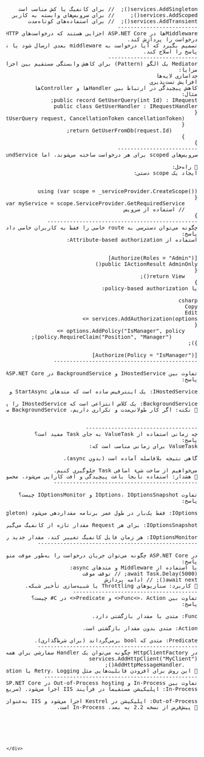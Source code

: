 <pre>
<div dir="rtl" align="right">
services.AddSingleton<IMyService, MyService>();  // برای کانفیگ یا کش مناسب است
services.AddScoped<IMyService, MyService>();     // برای سرویس‌های وابسته به کاربر
services.AddTransient<IMyService, MyService>();  // برای استفاده‌های کوتاه‌مدت
-------------------------
Middlewareها در ASP.NET Core اجزایی هستند که درخواست‌های HTTP را در pipeline دریافت، پردازش و به مرحله بعدی ارسال می‌کنند. هر middleware می‌تواند:
درخواست را پردازش کند.
تصمیم بگیرد که آیا درخواست به middleware بعدی ارسال شود یا نه.
پاسخ را اصلاح کند.
----------------------------
Mediator یک الگو (Pattern) برای کاهش وابستگی مستقیم بین اجزا است. در ASP.NET Core، کتابخانه‌ای مانند MediatR برای پیاده‌سازی آن استفاده می‌شود.
مزایا:
جداسازی لایه‌ها
افزایش تست‌پذیری
کاهش پیچیدگی در ارتباط بین Handlerها و Controllerها
مثال:
public record GetUserQuery(int Id) : IRequest<User>;
public class GetUserHandler : IRequestHandler<GetUserQuery, User>
{
    public Task<User> Handle(GetUserQuery request, CancellationToken cancellationToken)
    {
        return GetUserFromDb(request.Id);
    }
}
-------------------------
سرویس‌های scoped برای هر درخواست ساخته می‌شوند، اما BackgroundService خارج از request context اجرا می‌شود، و به همین دلیل نمی‌تواند مستقیماً scoped service را inject کند.

🔧 راه‌حل:
ایجاد یک scope دستی:


using (var scope = _serviceProvider.CreateScope())
{
    var myService = scope.ServiceProvider.GetRequiredService<IMyScopedService>();
    // استفاده از سرویس
}
-----------------------------------------------
چگونه می‌توان دسترسی به route خاصی را فقط به کاربران خاصی داد؟
پاسخ:
استفاده از Attribute-based authorization:


[Authorize(Roles = "Admin")]
public IActionResult AdminOnly()
{
    return View();
}
یا policy-based authorization:

csharp
Copy
Edit
services.AddAuthorization(options =>
{
    options.AddPolicy("IsManager", policy =>
        policy.RequireClaim("Position", "Manager"));
});

[Authorize(Policy = "IsManager")]
---------------------------------------------

تفاوت بین IHostedService و BackgroundService در ASP.NET Core چیست؟
پاسخ:

IHostedService: یک اینترفیس ساده است که متدهای StartAsync و StopAsync دارد و باید به‌صورت کامل پیاده‌سازی شود.

BackgroundService: یک کلاس انتزاعی است که IHostedService را پیاده‌سازی کرده و متد ExecuteAsync را برای اجرای حلقه اصلی کارها فراهم می‌کند.
📌 نکته: اگر کار طولانی‌مدت و تکراری داریم، BackgroundService ساده‌تر و خواناتر است.        


-----------------------------------        
چه زمانی استفاده از ValueTask به جای Task مفید است؟
پاسخ:
ValueTask برای زمانی مناسب است که:

گاهی نتیجه بلافاصله آماده است (بدون async).

می‌خواهیم از ساخت شیء اضافی Task جلوگیری کنیم.
📌 هشدار: استفاده نابجا باعث پیچیدگی و افت کارایی می‌شود، مخصوصاً وقتی چند بار await شود.        
---------------------------------------------

تفاوت IOptions<T>، IOptionsSnapshot<T> و IOptionsMonitor<T> چیست؟
پاسخ:

IOptions<T>: فقط یک‌بار در طول عمر برنامه مقداردهی می‌شود (Singleton).

IOptionsSnapshot<T>: برای هر Request مقدار تازه از کانفیگ می‌گیرد (Scoped).

IOptionsMonitor<T>: هر زمان فایل کانفیگ تغییر کند، مقدار جدید را بدون نیاز به ری‌استارت برمی‌گرداند.
--------------------------------------------------

در ASP.NET Core چگونه می‌توان جریان درخواست را به‌طور موقت متوقف و دوباره ادامه داد؟
پاسخ:
با استفاده از Middleware و متدهای async:
await Task.Delay(5000); // توقف موقت
await next(); // ادامه پردازش
📌 کاربرد: سناریوهای Throttling یا شبیه‌سازی تأخیر شبکه.    
---------------------------------------
تفاوت بین Func<>، Action<> و Predicate<> در C# چیست؟
پاسخ:

Func<in T, out TResult>: متدی با مقدار بازگشتی دارد.

Action<in T>: متدی بدون مقدار بازگشتی است.

Predicate<T>: متدی که bool برمی‌گرداند (برای شرط‌گذاری).
--------------------------------------------------
در HttpClientFactory چگونه می‌توان یک Handler سفارشی برای همه درخواست‌ها اضافه کرد؟
services.AddHttpClient("MyClient")
    .AddHttpMessageHandler<MyCustomHandler>();
📌 این روش برای افزودن قابلیت‌هایی مثل Retry، Logging یا Authentication مناسب است.
------------------------------------------------
تفاوت بین In-Process و Out-of-Process hosting در ASP.NET Core چیست؟
In-Process: اپلیکیشن مستقیماً در فرآیند IIS اجرا می‌شود. (سریع‌تر)

Out-of-Process: اپلیکیشن در Kestrel اجرا می‌شود و IIS به‌عنوان Reverse Proxy عمل می‌کند. (انعطاف‌پذیرتر)
📌 پیش‌فرض از نسخه 2.2 به بعد، In-Process است.        
    


    
    </pre>
    </div>
